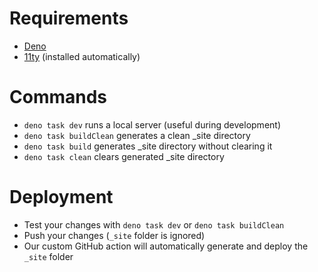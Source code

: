 # Requirements
- [Deno](https://deno.com/)
- [11ty](https://www.11ty.dev/) (installed automatically)

# Commands

- `deno task dev` runs a local server (useful during development)
- `deno task buildClean` generates a clean _site directory
- `deno task build` generates _site directory without clearing it
- `deno task clean` clears generated _site directory

# Deployment

- Test your changes with `deno task dev` or `deno task buildClean` 
- Push your changes (`_site` folder is ignored)
- Our custom GitHub action will automatically generate and deploy the `_site` folder

